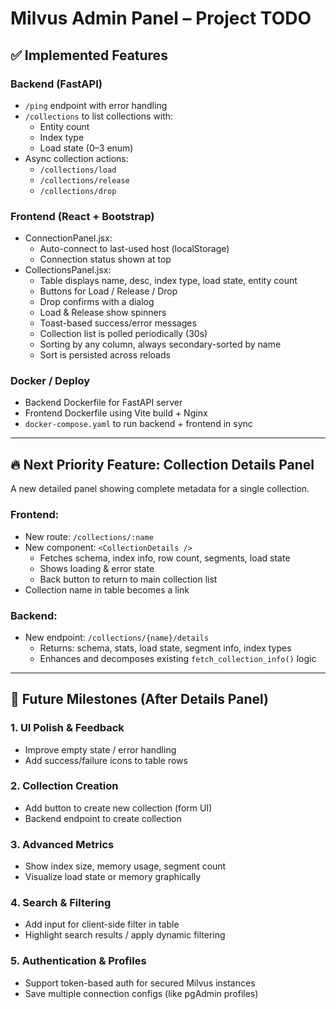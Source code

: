# Milvus Admin Panel – Project TODO

## ✅ Implemented Features

### Backend (FastAPI)

- `/ping` endpoint with error handling
- `/collections` to list collections with:
  - Entity count
  - Index type
  - Load state (0–3 enum)
- Async collection actions:
  - `/collections/load`
  - `/collections/release`
  - `/collections/drop`

### Frontend (React + Bootstrap)

- ConnectionPanel.jsx:
  - Auto-connect to last-used host (localStorage)
  - Connection status shown at top
- CollectionsPanel.jsx:
  - Table displays name, desc, index type, load state, entity count
  - Buttons for Load / Release / Drop
  - Drop confirms with a dialog
  - Load & Release show spinners
  - Toast-based success/error messages
  - Collection list is polled periodically (30s)
  - Sorting by any column, always secondary-sorted by name
  - Sort is persisted across reloads

### Docker / Deploy

- Backend Dockerfile for FastAPI server
- Frontend Dockerfile using Vite build + Nginx
- `docker-compose.yaml` to run backend + frontend in sync

---

## 🔥 Next Priority Feature: Collection Details Panel

A new detailed panel showing complete metadata for a single collection.

### Frontend:

- New route: `/collections/:name`
- New component: `<CollectionDetails />`
  - Fetches schema, index info, row count, segments, load state
  - Shows loading & error state
  - Back button to return to main collection list
- Collection name in table becomes a link

### Backend:

- New endpoint: `/collections/{name}/details`
  - Returns: schema, stats, load state, segment info, index types
  - Enhances and decomposes existing `fetch_collection_info()` logic

---

## 🧊 Future Milestones (After Details Panel)

### 1. UI Polish & Feedback
- Improve empty state / error handling
- Add success/failure icons to table rows

### 2. Collection Creation
- Add button to create new collection (form UI)
- Backend endpoint to create collection

### 3. Advanced Metrics
- Show index size, memory usage, segment count
- Visualize load state or memory graphically

### 4. Search & Filtering
- Add input for client-side filter in table
- Highlight search results / apply dynamic filtering

### 5. Authentication & Profiles
- Support token-based auth for secured Milvus instances
- Save multiple connection configs (like pgAdmin profiles)
